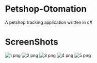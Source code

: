 ﻿# Petshop-Otomation
A petshop tracking application written in c#

# ScreenShots

![1 png](https://user-images.githubusercontent.com/94257756/223525391-93cc8436-86d3-4aec-8def-faf57e8e15c5.jpg)
![2 png](https://user-images.githubusercontent.com/94257756/223525416-d5c4536f-16d8-44d7-98c3-4f64ce91843b.jpg)
![3 png](https://user-images.githubusercontent.com/94257756/223525424-e848ad7f-b450-4964-a56c-c0967546899e.jpg)
![4 png](https://user-images.githubusercontent.com/94257756/223525431-1d0c7e24-36aa-48b5-b598-8d5b3acb2d87.jpg)
![5 png](https://user-images.githubusercontent.com/94257756/223525449-714fe309-ca61-4502-8213-16b25f93550e.jpg)
